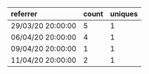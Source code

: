 | referrer          | count | uniques |
| :---------------- | :---- | :------ |
| 29/03/20 20:00:00 | 5     | 1       |
| 06/04/20 20:00:00 | 4     | 1       |
| 09/04/20 20:00:00 | 1     | 1       |
| 11/04/20 20:00:00 | 2     | 1       |
